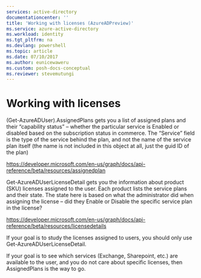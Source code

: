 ```yaml
---
services: active-directory
documentationcenter: ''
title: 'Working with licenses (AzureADPreview)'
ms.service: azure-active-directory
ms.workload: identity
ms.tgt_pltfrm: na
ms.devlang: powershell
ms.topic: article
ms.date: 07/10/2017
ms.author: eunicewaweru
ms.custom: posh-docs-conceptual
ms.reviewer: stevemutungi
---
```


# Working with licenses

(Get-AzureADUser).AssignedPlans gets you a list of assigned plans and their “capability status” – whether the particular service is Enabled or disabled based on the subscription status in commerce. The “Service” field is the type of the service behind the plan, and not the name of the service plan itself (the name is not included in this object at all, just the guid ID of the plan)

https://developer.microsoft.com/en-us/graph/docs/api-reference/beta/resources/assignedplan


Get-AzureADUserLicenseDetail gets you the information about product (SKU) licenses assigned to the user. Each product lists the service plans and their state. The state here is based on what the administrator did when assigning the license – did they Enable or Disable the specific service plan in the license?

https://developer.microsoft.com/en-us/graph/docs/api-reference/beta/resources/licensedetails

If your goal is to study the licenses assigned to users, you should only use Get-AzureADUserLicenseDetail.

If your goal is to see which services (Exchange, Sharepoint, etc.) are available to the user, and you do not care about specific licenses, then AssignedPlans is the way to go.
